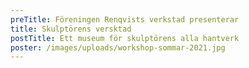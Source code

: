 ```yaml
---
preTitle: Föreningen Renqvists verkstad presenterar
title: Skulptörens versktad
postTitle: Ett museum för skulptörens alla hantverk
poster: /images/uploads/workshop-sommar-2021.jpg
---
```

